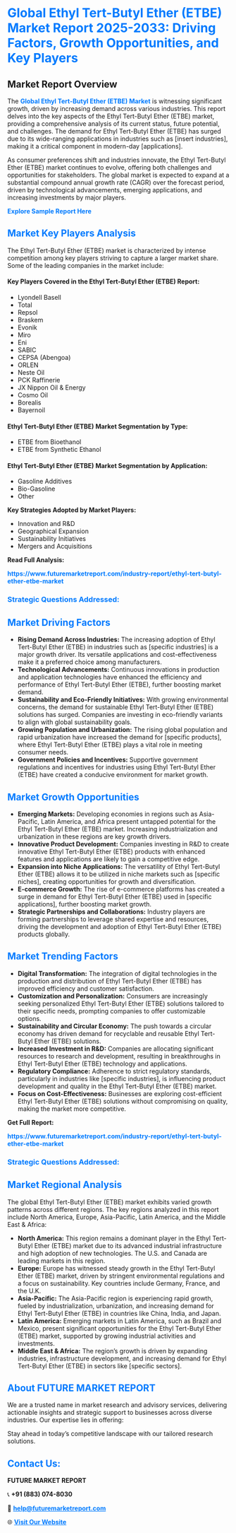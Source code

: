 <h1 style="color: #007BFF;">Global Ethyl Tert-Butyl Ether (ETBE) Market Report 2025-2033: Driving Factors, Growth Opportunities, and Key Players</h1>

<section id="overview">
<h2>Market Report Overview</h2>
<p>The <a href="https://www.futuremarketreport.com/industry-report/ethyl-tert-butyl-ether-etbe-market" style="color: #007BFF; text-decoration: none;"><strong>Global Ethyl Tert-Butyl Ether (ETBE) Market</strong></a> is witnessing significant growth, driven by increasing demand across various industries. This report delves into the key aspects of the Ethyl Tert-Butyl Ether (ETBE) market, providing a comprehensive analysis of its current status, future potential, and challenges. The demand for Ethyl Tert-Butyl Ether (ETBE) has surged due to its wide-ranging applications in industries such as [insert industries], making it a critical component in modern-day [applications].</p>
<p>As consumer preferences shift and industries innovate, the Ethyl Tert-Butyl Ether (ETBE) market continues to evolve, offering both challenges and opportunities for stakeholders. The global market is expected to expand at a substantial compound annual growth rate (CAGR) over the forecast period, driven by technological advancements, emerging applications, and increasing investments by major players.</p>
</section>

<section id="overview">
<p><a href="https://www.futuremarketreport.com/request-sample/reportId=58347" style="color: #007BFF; text-decoration: none;"><strong>Explore Sample Report Here</strong></a></p>
</section>

<section id="key-players">
<h2 style="color: #007BFF;">Market Key Players Analysis</h2>
<p>The Ethyl Tert-Butyl Ether (ETBE) market is characterized by intense competition among key players striving to capture a larger market share. Some of the leading companies in the market include:</p>
<h4>Key Players Covered in the Ethyl Tert-Butyl Ether (ETBE) Report:</h4>
<ul><li>Lyondell Basell</li><li>Total</li><li>Repsol</li><li>Braskem</li><li>Evonik</li><li>Miro</li><li>Eni</li><li>SABIC</li><li>CEPSA (Abengoa)</li><li>ORLEN</li><li>Neste Oil</li><li>PCK Raffinerie</li><li>JX Nippon Oil &amp; Energy</li><li>Cosmo Oil</li><li>Borealis</li><li>Bayernoil</li></ul>
<h4>Ethyl Tert-Butyl Ether (ETBE) Market Segmentation by Type:</h4>
<ul><li>ETBE from Bioethanol</li><li>ETBE from Synthetic Ethanol</li></ul>

<h4>Ethyl Tert-Butyl Ether (ETBE) Market Segmentation by Application:</h4>
<ul><li>Gasoline Additives</li><li>Bio-Gasoline</li><li>Other</li></ul>
<p><strong>Key Strategies Adopted by Market Players:</strong></p>
<ul>
<li>Innovation and R&D</li>
<li>Geographical Expansion</li>
<li>Sustainability Initiatives</li>
<li>Mergers and Acquisitions</li>
</ul>
</section>

<section>
<p><strong>Read Full Analysis: </strong></p><a href="https://www.futuremarketreport.com/industry-report/ethyl-tert-butyl-ether-etbe-market" style="color: #007BFF; text-decoration: none;"><strong>https://www.futuremarketreport.com/industry-report/ethyl-tert-butyl-ether-etbe-market</strong></a>
<h3 style="color: #007BFF;">Strategic Questions Addressed:</h3>
</section>

<section id="driving-factors">
<h2 style="color: #007BFF;">Market Driving Factors</h2>
<ul>
<li><strong>Rising Demand Across Industries:</strong> The increasing adoption of Ethyl Tert-Butyl Ether (ETBE) in industries such as [specific industries] is a major growth driver. Its versatile applications and cost-effectiveness make it a preferred choice among manufacturers.</li>
<li><strong>Technological Advancements:</strong> Continuous innovations in production and application technologies have enhanced the efficiency and performance of Ethyl Tert-Butyl Ether (ETBE), further boosting market demand.</li>
<li><strong>Sustainability and Eco-Friendly Initiatives:</strong> With growing environmental concerns, the demand for sustainable Ethyl Tert-Butyl Ether (ETBE) solutions has surged. Companies are investing in eco-friendly variants to align with global sustainability goals.</li>
<li><strong>Growing Population and Urbanization:</strong> The rising global population and rapid urbanization have increased the demand for [specific products], where Ethyl Tert-Butyl Ether (ETBE) plays a vital role in meeting consumer needs.</li>
<li><strong>Government Policies and Incentives:</strong> Supportive government regulations and incentives for industries using Ethyl Tert-Butyl Ether (ETBE) have created a conducive environment for market growth.</li>
</ul>
</section>

<section id="growth-opportunities">
<h2 style="color: #007BFF;">Market Growth Opportunities</h2>
<ul>
<li><strong>Emerging Markets:</strong> Developing economies in regions such as Asia-Pacific, Latin America, and Africa present untapped potential for the Ethyl Tert-Butyl Ether (ETBE) market. Increasing industrialization and urbanization in these regions are key growth drivers.</li>
<li><strong>Innovative Product Development:</strong> Companies investing in R&D to create innovative Ethyl Tert-Butyl Ether (ETBE) products with enhanced features and applications are likely to gain a competitive edge.</li>
<li><strong>Expansion into Niche Applications:</strong> The versatility of Ethyl Tert-Butyl Ether (ETBE) allows it to be utilized in niche markets such as [specific niches], creating opportunities for growth and diversification.</li>
<li><strong>E-commerce Growth:</strong> The rise of e-commerce platforms has created a surge in demand for Ethyl Tert-Butyl Ether (ETBE) used in [specific applications], further boosting market growth.</li>
<li><strong>Strategic Partnerships and Collaborations:</strong> Industry players are forming partnerships to leverage shared expertise and resources, driving the development and adoption of Ethyl Tert-Butyl Ether (ETBE) products globally.</li>
</ul>
</section>

<section id="trending-factors">
<h2 style="color: #007BFF;">Market Trending Factors</h2>
<ul>
<li><strong>Digital Transformation:</strong> The integration of digital technologies in the production and distribution of Ethyl Tert-Butyl Ether (ETBE) has improved efficiency and customer satisfaction.</li>
<li><strong>Customization and Personalization:</strong> Consumers are increasingly seeking personalized Ethyl Tert-Butyl Ether (ETBE) solutions tailored to their specific needs, prompting companies to offer customizable options.</li>
<li><strong>Sustainability and Circular Economy:</strong> The push towards a circular economy has driven demand for recyclable and reusable Ethyl Tert-Butyl Ether (ETBE) solutions.</li>
<li><strong>Increased Investment in R&D:</strong> Companies are allocating significant resources to research and development, resulting in breakthroughs in Ethyl Tert-Butyl Ether (ETBE) technology and applications.</li>
<li><strong>Regulatory Compliance:</strong> Adherence to strict regulatory standards, particularly in industries like [specific industries], is influencing product development and quality in the Ethyl Tert-Butyl Ether (ETBE) market.</li>
<li><strong>Focus on Cost-Effectiveness:</strong> Businesses are exploring cost-efficient Ethyl Tert-Butyl Ether (ETBE) solutions without compromising on quality, making the market more competitive.</li>
</ul>
</section>

<section>
<p><strong>Get Full Report: </strong></p><a href="https://www.futuremarketreport.com/industry-report/ethyl-tert-butyl-ether-etbe-market" style="color: #007BFF; text-decoration: none;"><strong>https://www.futuremarketreport.com/industry-report/ethyl-tert-butyl-ether-etbe-market</strong></a>
<h3 style="color: #007BFF;">Strategic Questions Addressed:</h3>
</section>


<section id="regional-analysis">
<h2 style="color: #007BFF;">Market Regional Analysis</h2>
<p>The global Ethyl Tert-Butyl Ether (ETBE) market exhibits varied growth patterns across different regions. The key regions analyzed in this report include North America, Europe, Asia-Pacific, Latin America, and the Middle East & Africa:</p>
<ul>
<li><strong>North America:</strong> This region remains a dominant player in the Ethyl Tert-Butyl Ether (ETBE) market due to its advanced industrial infrastructure and high adoption of new technologies. The U.S. and Canada are leading markets in this region.</li>
<li><strong>Europe:</strong> Europe has witnessed steady growth in the Ethyl Tert-Butyl Ether (ETBE) market, driven by stringent environmental regulations and a focus on sustainability. Key countries include Germany, France, and the U.K.</li>
<li><strong>Asia-Pacific:</strong> The Asia-Pacific region is experiencing rapid growth, fueled by industrialization, urbanization, and increasing demand for Ethyl Tert-Butyl Ether (ETBE) in countries like China, India, and Japan.</li>
<li><strong>Latin America:</strong> Emerging markets in Latin America, such as Brazil and Mexico, present significant opportunities for the Ethyl Tert-Butyl Ether (ETBE) market, supported by growing industrial activities and investments.</li>
<li><strong>Middle East & Africa:</strong> The region’s growth is driven by expanding industries, infrastructure development, and increasing demand for Ethyl Tert-Butyl Ether (ETBE) in sectors like [specific sectors].</li>
</ul>
</section>

<footer>
<h2 style="color: #007BFF;">About FUTURE MARKET REPORT</h2>
<p>We are a trusted name in market research and advisory services, delivering actionable insights and strategic support to businesses across diverse industries. Our expertise lies in offering:</p>

<p>Stay ahead in today’s competitive landscape with our tailored research solutions.</p>

<h2 style="color: #007BFF;">Contact Us:</h2>
<p><strong>FUTURE MARKET REPORT</strong></p>
<p>📞 <strong>+91 (883) 074-8030</strong></p>
<p>📧 <strong><a href="mailto:help@futuremarketreport.com" style="color: #007BFF;">help@futuremarketreport.com</a></strong></p>
<p>🌐 <strong><a href="https://www.futuremarketreport.com/" style="color: #007BFF;">Visit Our Website</a></strong></p>
</footer>